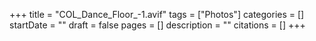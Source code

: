 +++
title = "COL_Dance_Floor_-1.avif"
tags = ["Photos"]
categories = []
startDate = ""
draft = false
pages = []
description = ""
citations = []
+++

